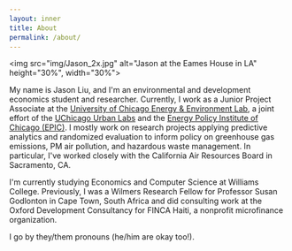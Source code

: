 ```yaml
---
layout: inner
title: About
permalink: /about/
---
```


<img src="img/Jason_2x.jpg" alt="Jason at the Eames House in LA" height="30%", width="30%">

My name is Jason Liu, and I'm an environmental and development economics student and researcher. Currently, I work as a Junior Project Associate at the [University of Chicago Energy & Environment Lab](https://urbanlabs.uchicago.edu/labs/energy-environment), a joint effort of the [UChicago Urban Labs](https://urbanlabs.uchicago.edu/) and the [Energy Policy Institute of Chicago (EPIC)](https://epic.uchicago.edu/). I mostly work on research projects applying predictive analytics and randomized evaluation to inform policy on greenhouse gas emissions, PM air pollution, and hazardous waste management. In particular, I've worked closely with the California Air Resources Board in Sacramento, CA. 

I'm currently studying Economics and Computer Science at Williams College. Previously, I was a Wilmers Research Fellow for Professor Susan Godlonton in Cape Town, South Africa and did consulting work at the Oxford Development Consultancy for FINCA Haiti, a nonprofit microfinance organization.

I go by they/them pronouns (he/him are okay too!).
